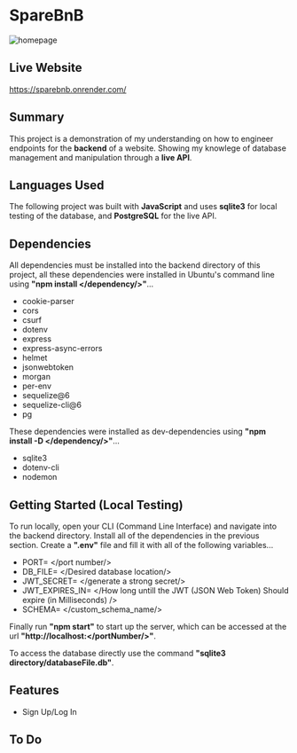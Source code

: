 # SpareBnB

![homepage](https://user-images.githubusercontent.com/106848904/213801860-edde9800-ae0e-4c6c-b368-598f115c20c5.png)


## Live Website
https://sparebnb.onrender.com/

## Summary

This project is a demonstration of my understanding on how to engineer endpoints for the **backend** of a website. Showing my knowlege of database management and manipulation through a **live API**.

## Languages Used

The following project was built with **JavaScript** and uses **sqlite3** for  local testing of the database, and **PostgreSQL** for the live API.

## Dependencies

All dependencies must be installed into the backend directory of this project, all these dependencies were installed in Ubuntu's command line using **"npm install </dependency/>"**...

 - cookie-parser
 - cors
 - csurf
 - dotenv
 - express
 - express-async-errors
 - helmet
 - jsonwebtoken
 - morgan
 - per-env
 - sequelize@6
 - sequelize-cli@6
 - pg

These dependencies were installed as dev-dependencies using **"npm install -D </dependency/>"**...

 - sqlite3
 - dotenv-cli
 - nodemon

## Getting Started (Local Testing)

To run locally, open your CLI (Command Line Interface) and navigate into the backend directory. Install all of the dependencies in the previous section. Create a **".env"** file and fill it with all of the following variables...

 - PORT= </port number/>
 - DB_FILE= </Desired database location/>
 - JWT_SECRET= </generate a strong secret/>
 - JWT_EXPIRES_IN= </How long untill the JWT (JSON Web Token) Should expire (in Milliseconds) />
 - SCHEMA= </custom_schema_name/>

Finally run **"npm start"** to start up the server, which can be accessed at the url **"http://localhost:</portNumber/>"**.

To access the database directly use the command **"sqlite3 directory/databaseFile.db"**.

## Features

 - Sign Up/Log In

## To Do
